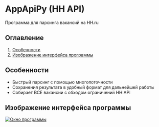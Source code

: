 # AppApiPy (HH API)
Программа для парсинга вакансий на HH.ru

## Оглавление
1. [Особенности](#Особенности)
2. [Изображение интерфейса программы](#Изображение-интерфейса-программы)

## Особенности
* Быстрый парсинг с помощью многопоточности
* Сохранения результата в удобный формат для дальнейшей работы
* Собирает ВСЕ вакансии с обходом ограничений HH API

## Изображение интерфейса программы
[![Окно программы](https://i.ibb.co/5rh0m7s/1.png "Окно программы")](https://ibb.co/5rh0m7s)
